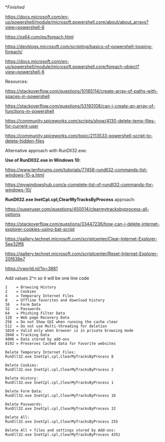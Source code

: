 **Finished*


https://docs.microsoft.com/en-us/powershell/module/microsoft.powershell.core/about/about_arrays?view=powershell-6

https://ss64.com/ps/foreach.html

https://devblogs.microsoft.com/scripting/basics-of-powershell-looping-foreach/

https://docs.microsoft.com/en-us/powershell/module/microsoft.powershell.core/foreach-object?view=powershell-6

Resources:

https://stackoverflow.com/questions/10185114/create-array-of-paths-with-spaces-in-powershell

https://stackoverflow.com/questions/53193108/can-i-create-an-array-of-functions-in-powershell

https://community.spiceworks.com/scripts/show/4130-delete-temp-files-for-current-user

https://community.spiceworks.com/topic/2113533-powershell-script-to-delete-hidden-files


Alternative approach with RunDll32.exe:

**Use of RunDll32.exe in Windows 10**:

https://www.tenforums.com/tutorials/77458-rundll32-commands-list-windows-10-a.html

https://mywindowshub.com/a-complete-list-of-rundll32-commands-for-windows-10/

**RunDll32.exe InetCpl.cpl,ClearMyTracksByProcess** approach:

https://superuser.com/questions/450014/clearmytracksbyprocess-all-options

https://stackoverflow.com/questions/33447236/how-can-i-delete-internet-explorer-cookies-using-bat-script

https://gallery.technet.microsoft.com/scriptcenter/Clear-Internet-Explorer-5ee32ff6

https://gallery.technet.microsoft.com/scriptcenter/Reset-Internet-Explorer-20f838e7

https://vworld.nl/?p=3881

Add values 2^n so it will be one line code

```
1    = Browsing History
2    = Cookies
4    = Temporary Internet Files
8    = Offline favorites and download history
16   = Form Data
32   = Passwords
64   = Phishing Filter Data
128  = Web page Recovery Data
256  = Do not Show GUI when running the cache clear
512  = Do not use Multi-threading for deletion
1024 = Valid only when browser is in private browsing mode
2048 = Tracking Data
4096 = Data stored by add-ons
8192 = Preserves Cached data for Favorite websites
```
```
Delete Temporary Internet Files:
RunDll32.exe InetCpl.cpl,ClearMyTracksByProcess 8

Delete Cookies:
RunDll32.exe InetCpl.cpl,ClearMyTracksByProcess 2

Delete History:
RunDll32.exe InetCpl.cpl,ClearMyTracksByProcess 1

Delete Form Data:
RunDll32.exe InetCpl.cpl,ClearMyTracksByProcess 16

Delete Passwords:
RunDll32.exe InetCpl.cpl,ClearMyTracksByProcess 32

Delete All:
RunDll32.exe InetCpl.cpl,ClearMyTracksByProcess 255

Delete All + files and settings stored by Add-ons:
RunDll32.exe InetCpl.cpl,ClearMyTracksByProcess 4351
```
